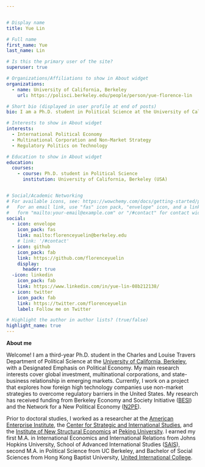 ```yaml
---


# Display name
title: Yue Lin

# Full name
first_name: Yue
last_name: Lin

# Is this the primary user of the site?
superuser: true

# Organizations/Affiliations to show in About widget
organizations:
  - name: University of California, Berkeley
    url: https://polisci.berkeley.edu/people/person/yue-florence-lin

# Short bio (displayed in user profile at end of posts)
bio: I am a Ph.D. student in Political Science at the University of California, Berkeley.

# Interests to show in About widget
interests:
  - International Political Economy
  - Multinational Corporation and Non-Market Strategy
  - Regulatory Politics on Technology

# Education to show in About widget
education:
  courses:
    - course: Ph.D. student in Political Science
      institution: University of California, Berkeley (USA)


# Social/Academic Networking
# For available icons, see: https://wowchemy.com/docs/getting-started/page-builder/#icons
#   For an email link, use "fas" icon pack, "envelope" icon, and a link in the
#   form "mailto:your-email@example.com" or "/#contact" for contact widget.
social:
  - icon: envelope
    icon_pack: fas
    link: mailto:florenceyuelin@berkeley.edu
    # link: '/#contact'
  - icon: github
    icon_pack: fab
    link: https://github.com/florenceyuelin
    display:
      header: true
  -icon: linkedin
    icon_pack: fab
    link: https://www.linkedin.com/in/yue-lin-08b212138/
  - icon: twitter
    icon_pack: fab
    link: https://twitter.com/florenceyuelin
    label: Follow me on Twitter

# Highlight the author in author lists? (true/false)
highlight_name: true
---
```


**About me**

Welcome! I am a third-year Ph.D. student in the Charles and Louise Travers Department of Political Science at the [University of California, Berkeley](https://polisci.berkeley.edu/), with a Designated Emphasis on Political Economy. My main research interests cover global investment, multinational corporations, and state-business relationship in emerging markets. Currently, I work on a project that explores how foreign high technology companies use non-market strategies to overcome regulatory barriers in the United States. My research has received funding from Berkeley Economy and Society Initiative ([BESI](https://ls.berkeley.edu/news/economy-and-society-initiative-launch-uc-berkeley-0)) and the Network for a New Political Economy ([N2PE](https://n2pe.berkeley.edu/)). 

Prior to doctoral studies, I worked as a researcher at the [American Enterprise Institute](https://www.aei.org/), the [Center for Strategic and International Studies](https://www.csis.org/), and the [Institute of New Structural Economics](https://www.nse.pku.edu.cn/en/) at [Peking University](https://english.pku.edu.cn/). I earned my first M.A. in International Economics and International Relations from Johns Hopkins University, School of Advanced International Studies ([SAIS](https://sais.jhu.edu/)), second M.A. in Political Science from UC Berkeley, and Bachelor of Social Sciences from Hong Kong Baptist University, [United International College](https://www.uic.edu.cn/en/).
